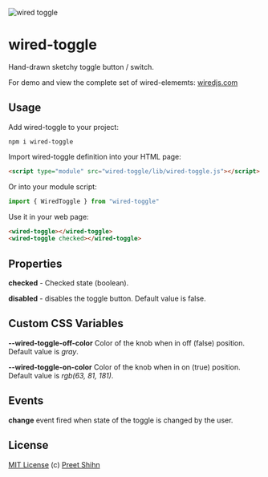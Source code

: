 ![wired toggle](https://wiredjs.github.io/wired-elements/images/toggle.gif)

# wired-toggle
Hand-drawn sketchy toggle button / switch.

For demo and view the complete set of wired-elememts: [wiredjs.com](http://wiredjs.com/)

## Usage

Add wired-toggle to your project:
```
npm i wired-toggle
```
Import wired-toggle definition into your HTML page:
```html
<script type="module" src="wired-toggle/lib/wired-toggle.js"></script>
```
Or into your module script:
```javascript
import { WiredToggle } from "wired-toggle"
```

Use it in your web page:
```html
<wired-toggle></wired-toggle>
<wired-toggle checked></wired-toggle>
```

## Properties

**checked** - Checked state (boolean). 

**disabled** - disables the toggle button. Default value is false. 

## Custom CSS Variables

**--wired-toggle-off-color** Color of the knob when in off (false) position. Default value is *gray*.

**--wired-toggle-on-color** Color of the knob when in on (true) position. Default value is *rgb(63, 81, 181)*.

## Events
**change** event fired when state of the toggle is changed by the user.

## License
[MIT License](https://github.com/wiredjs/wired-elements/blob/master/LICENSE) (c) [Preet Shihn](https://twitter.com/preetster)